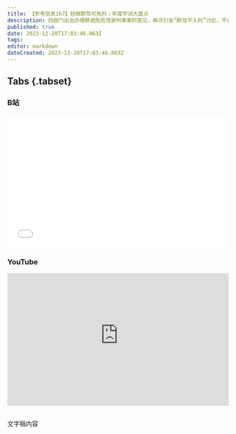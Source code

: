 ```yaml
---
title: 【参考信息167】轻微醉驾可免刑；年度字词大盘点
description: 四部门出台办理醉酒危险驾驶刑事案的意见，再次引发“醉驾不入刑”讨论，不过新闻不能只看一半，免刑并不是不罚；还引出“轻罪化时代”话题，我国刑事案件检察起诉在增加，但判处三年以下的轻罪案件占比超过85%，专家学者主张区分治理。加拿大成为第二个要求科技巨头为新闻内容付费的国家，谷歌妥协，Meta不从。今年继续有大批纸媒告别读者，最新是《杂文选刊》。今年年终新闻盘点不一定马督工做，不过我们先看看别家的十大流行语、年度汉字和词汇。
published: true
date: 2023-12-20T17:03:46.063Z
tags: 
editor: markdown
dateCreated: 2023-12-20T17:03:46.063Z
---
```


## Tabs {.tabset}
### B站
<div style="position: relative; padding: 30% 45%;">
<iframe style="position: absolute; width: 100%; height: 100%; left: 0; top: 0;" src="//player.bilibili.com/player.html?&bvid=BV1aC4y1M76J&page=1&as_wide=1&high_quality=1&danmaku=1&autoplay=0" scrolling="no" border="0" frameborder="no" framespacing="0" allowfullscreen="true"></iframe>
</div>

### YouTube
<div style="position: relative; padding: 30% 45%;">
<iframe style="position: absolute; top: 0; left: 0; width: 100%; height: 100%;" src="https://www.youtube-nocookie.com/embed/YouTubeVID" title="YouTube video player" frameborder="0" allow="accelerometer; autoplay; clipboard-write; encrypted-media; gyroscope; picture-in-picture" allowfullscreen></iframe>
</div>

## 

文字稿内容
